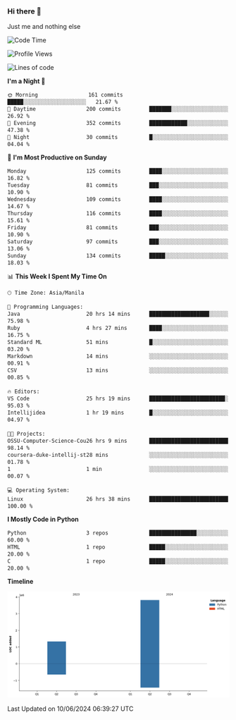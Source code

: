 ### Hi there 👋

Just me and nothing else


<!--START_SECTION:waka-->
![Code Time](http://img.shields.io/badge/Code%20Time-361%20hrs%2011%20mins-blue)

![Profile Views](http://img.shields.io/badge/Profile%20Views-16-blue)

![Lines of code](https://img.shields.io/badge/From%20Hello%20World%20I%27ve%20Written-5.1%20million%20lines%20of%20code-blue)

**I'm a Night 🦉** 

```text
🌞 Morning                161 commits         █████░░░░░░░░░░░░░░░░░░░░   21.67 % 
🌆 Daytime                200 commits         ███████░░░░░░░░░░░░░░░░░░   26.92 % 
🌃 Evening                352 commits         ████████████░░░░░░░░░░░░░   47.38 % 
🌙 Night                  30 commits          █░░░░░░░░░░░░░░░░░░░░░░░░   04.04 % 
```
📅 **I'm Most Productive on Sunday** 

```text
Monday                   125 commits         ████░░░░░░░░░░░░░░░░░░░░░   16.82 % 
Tuesday                  81 commits          ███░░░░░░░░░░░░░░░░░░░░░░   10.90 % 
Wednesday                109 commits         ████░░░░░░░░░░░░░░░░░░░░░   14.67 % 
Thursday                 116 commits         ████░░░░░░░░░░░░░░░░░░░░░   15.61 % 
Friday                   81 commits          ███░░░░░░░░░░░░░░░░░░░░░░   10.90 % 
Saturday                 97 commits          ███░░░░░░░░░░░░░░░░░░░░░░   13.06 % 
Sunday                   134 commits         █████░░░░░░░░░░░░░░░░░░░░   18.03 % 
```


📊 **This Week I Spent My Time On** 

```text
🕑︎ Time Zone: Asia/Manila

💬 Programming Languages: 
Java                     20 hrs 14 mins      ███████████████████░░░░░░   75.98 % 
Ruby                     4 hrs 27 mins       ████░░░░░░░░░░░░░░░░░░░░░   16.75 % 
Standard ML              51 mins             █░░░░░░░░░░░░░░░░░░░░░░░░   03.20 % 
Markdown                 14 mins             ░░░░░░░░░░░░░░░░░░░░░░░░░   00.91 % 
CSV                      13 mins             ░░░░░░░░░░░░░░░░░░░░░░░░░   00.85 % 

🔥 Editors: 
VS Code                  25 hrs 19 mins      ████████████████████████░   95.03 % 
Intellijidea             1 hr 19 mins        █░░░░░░░░░░░░░░░░░░░░░░░░   04.97 % 

🐱‍💻 Projects: 
OSSU-Computer-Science-Cou26 hrs 9 mins       █████████████████████████   98.14 % 
coursera-duke-intellij-st28 mins             ░░░░░░░░░░░░░░░░░░░░░░░░░   01.78 % 
1                        1 min               ░░░░░░░░░░░░░░░░░░░░░░░░░   00.07 % 

💻 Operating System: 
Linux                    26 hrs 38 mins      █████████████████████████   100.00 % 
```

**I Mostly Code in Python** 

```text
Python                   3 repos             ███████████████░░░░░░░░░░   60.00 % 
HTML                     1 repo              █████░░░░░░░░░░░░░░░░░░░░   20.00 % 
C                        1 repo              █████░░░░░░░░░░░░░░░░░░░░   20.00 % 
```



**Timeline**

![Lines of Code chart](https://raw.githubusercontent.com/brutist/brutist/main/assets/bar_graph.png)


 Last Updated on 10/06/2024 06:39:27 UTC
<!--END_SECTION:waka-->
